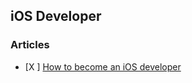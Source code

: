 ## iOS Developer

### Articles
- [X ] [How to become an iOS developer](https://badootech.badoo.com/how-to-become-an-ios-developer-91aaa4719a91)


